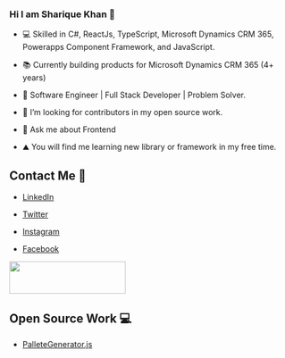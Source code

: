 ### Hi I am Sharique Khan 👋
- 💻 Skilled in C#, ReactJs, TypeScript, Microsoft Dynamics CRM 365, Powerapps Component Framework, and JavaScript.

- 📚 Currently building products for Microsoft Dynamics CRM 365 (4+ years)

- 💪 Software Engineer | Full Stack Developer | Problem Solver.

- 👯 I’m looking for contributors in my open source work.

- 💬 Ask me about Frontend

- ⛰️ You will find me learning new library or framework in my free time.

## Contact Me :man:

- [LinkedIn](https://www.linkedin.com/in/sharique-khan-673551159/)

- [Twitter](https://twitter.com/Sharique_khan_)

- [Instagram](https://www.instagram.com/shariquepathan)

- [Facebook](https://www.facebook.com/shariqueofficial)

<a href="https://stackoverflow.com/users/10225494/sharique-khan"><img src="https://stackoverflow.com/users/flair/10225494.png?theme=dark" width="208" height="58" alt="" title="Sharique Khan at Stack Overflow"></a>

## Open Source Work 💻

- [PalleteGenerator.js](https://shariquekhan1997.github.io/PaletteGenerator.js/)

<!-- ## Referentials 🤝

- [Netflix starts at $2.99](https://accountbot.io/ref/bf94358f-3476-9776-d501-9e8508690425)

- [Cruncyroll starting at $1.99](https://accountbot.io/ref/bf94358f-3476-9776-d501-9e8508690425)

- [Grammarly and Skillshare starts at $4.99](https://accountbot.io/ref/bf94358f-3476-9776-d501-9e8508690425) -->

